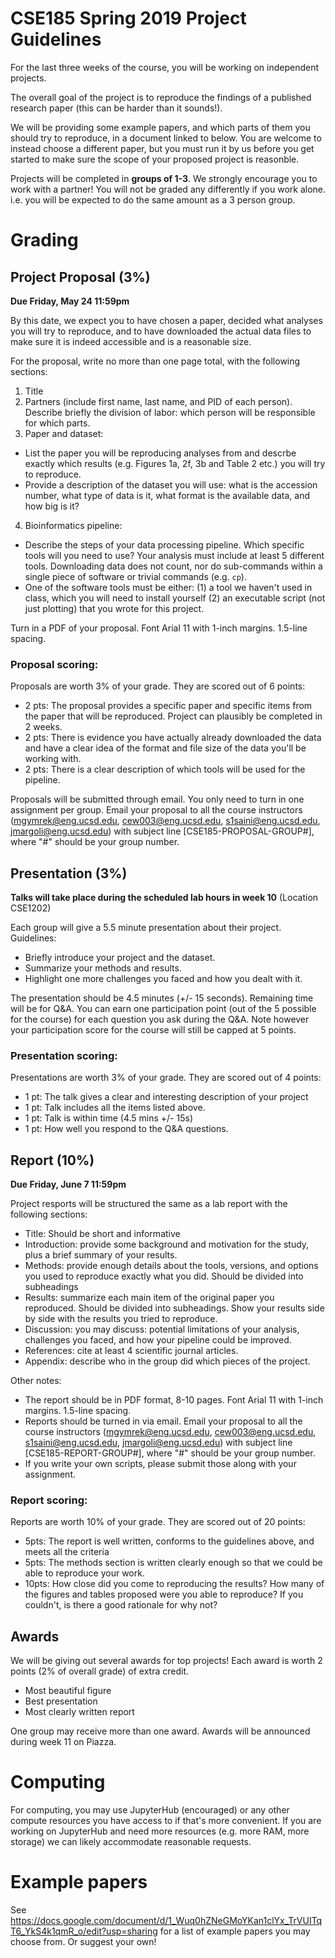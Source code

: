 # CSE185 Spring 2019 Project Guidelines

For the last three weeks of the course, you will be working on independent projects.

The overall goal of the project is to reproduce the findings of a published research paper (this can be harder than it sounds!).

We will be providing some example papers, and which parts of them you should try to reproduce, in a document linked to below. You are welcome to instead choose a different paper, but you must run it by us before you get started to make sure the scope of your proposed project is reasonble.

Projects will be completed in **groups of 1-3**. We strongly encourage you to work with a partner! You will not be graded any differently if you work alone. i.e. you will be expected to do the same amount as a 3 person group.

# Grading

## Project Proposal (3%)
**Due Friday, May 24 11:59pm**

By this date, we expect you to have chosen a paper, decided what analyses you will try to reproduce, and to have downloaded the actual data files to make sure it is indeed accessible and is a reasonable size.

For the proposal, write no more than one page total, with the following sections:

1. Title
2. Partners (include first name, last name, and PID of each person). Describe briefly the division of labor: which person will be responsible for which parts.
3. Paper and dataset:
 * List the paper you will be reproducing analyses from and descrbe exactly which results (e.g. Figures 1a, 2f, 3b and Table 2 etc.) you will try to reproduce.
 * Provide a description of the dataset you will use: what is the accession number, what type of data is it, what format is the available data, and how big is it?
4. Bioinformatics pipeline:
 * Describe the steps of your data processing pipeline. Which specific tools will you need to use? Your analysis must include at least 5 different tools. Downloading data does not count, nor do sub-commands within a single piece of software or trivial commands (e.g. `cp`).
 * One of the software tools must be either: (1) a tool we haven't used in class, which you will need to install yourself (2) an executable script (not just plotting) that you wrote for this project.

Turn in a PDF of your proposal. Font Arial 11 with 1-inch margins. 1.5-line spacing.

### Proposal scoring:
Proposals are worth 3% of your grade. They are scored out of 6 points:
* 2 pts: The proposal provides a specific paper and specific items from the paper that will be reproduced. Project can plausibly be completed in 2 weeks.
* 2 pts: There is evidence you have actually already downloaded the data and have a clear idea of the format and file size of the data you'll be working with.
* 2 pts: There is a clear description of which tools will be used for the pipeline.

Proposals will be submitted through email. You only need to turn in one assignment per group.
Email your proposal to all the course instructors (mgymrek@eng.ucsd.edu, cew003@eng.ucsd.edu, s1saini@eng.ucsd.edu, jmargoli@eng.ucsd.edu) with subject line [CSE185-PROPOSAL-GROUP#], where  "#" should be your group number.

## Presentation (3%)
**Talks will take place during the scheduled lab hours in week 10**
(Location CSE1202)

Each group will give a 5.5 minute presentation about their project. Guidelines:

* Briefly introduce your project and the dataset.
* Summarize your methods and results.
* Highlight one more challenges you faced and how you dealt with it.

The presentation should be 4.5 minutes (+/- 15 seconds). Remaining time will be for Q&A. You can earn one participation point (out of the 5 possible for the course) for each question you ask during the Q&A. Note however your participation score for the course will still be capped at 5 points.

### Presentation scoring:
Presentations are worth 3% of your grade. They are scored out of 4 points:
* 1 pt: The talk gives a clear and interesting description of your project
* 1 pt: Talk includes all the items listed above.
* 1 pt: Talk is within time (4.5 mins +/- 15s)
* 1 pt: How well you respond to the Q&A questions.

## Report (10%)
**Due Friday, June 7 11:59pm**

Project resports will be structured the same as a lab report with the following sections:

* Title: Should be short and informative
* Introduction: provide some background and motivation for the study, plus a brief summary of your results.
* Methods: provide enough details about the tools, versions, and options you used to reproduce exactly what you did. Should be divided into subheadings
* Results: summarize each main item of the original paper you reproduced. Should be divided into subheadings. Show your results side by side with the results you tried to reproduce.
* Discussion: you may discuss: potential limitations of your analysis, challenges you faced, and how your pipeline could be improved.
* References: cite at least 4 scientific journal articles.
* Appendix: describe who in the group did which pieces of the project.

Other notes:
* The report should be in PDF format, 8-10 pages. Font Arial 11 with 1-inch margins. 1.5-line spacing. 
* Reports should be turned in via email. Email your proposal to all the course instructors (mgymrek@eng.ucsd.edu, cew003@eng.ucsd.edu, s1saini@eng.ucsd.edu, jmargoli@eng.ucsd.edu) with subject line [CSE185-REPORT-GROUP#], where  "#" should be your group number.
* If you write your own scripts, please submit those along with your assignment.

### Report scoring:
Reports are worth 10% of your grade. They are scored out of 20 points:

* 5pts: The report is well written, conforms to the guidelines above, and meets all the criteria
* 5pts: The methods section is written clearly enough so that we could be able to reproduce your work.
* 10pts: How close did you come to reproducing the results? How many of the figures and tables proposed were you able to reproduce? If you couldn't, is there a good rationale for why not?

## Awards
We will be giving out several awards for top projects! Each award is worth 2 points (2% of overall grade) of extra credit. 

* Most beautiful figure
* Best presentation
* Most clearly written report

One group may receive more than one award. Awards will be announced during week 11 on Piazza.

# Computing
For computing, you may use JupyterHub (encouraged) or any other compute resources you have access to if that's more convenient. If you are working on JupyterHub and need more resources (e.g. more RAM, more storage) we can likely accommodate reasonable requests.


# Example papers

See https://docs.google.com/document/d/1_Wuq0hZNeGMoYKan1clYx_TrVUITqT6_YkS4k1qmR_o/edit?usp=sharing for a list of example papers you may choose from. Or suggest your own!
